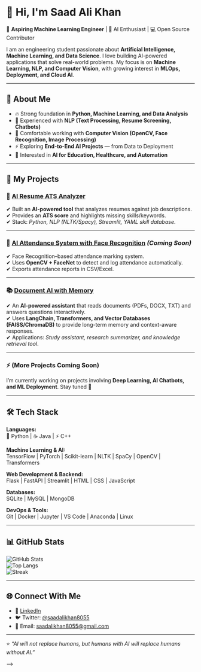 # 👋 Hi, I'm Saad Ali Khan  

🎯 **Aspiring Machine Learning Engineer** | 🚀 AI Enthusiast | 💻 Open Source Contributor  

I am an engineering student passionate about **Artificial Intelligence, Machine Learning, and Data Science**. I love building AI-powered applications that solve real-world problems. My focus is on **Machine Learning, NLP, and Computer Vision**, with growing interest in **MLOps, Deployment, and Cloud AI**.  

---

## 🌟 About Me  
- 🔥 Strong foundation in **Python, Machine Learning, and Data Analysis**  
- 🤖 Experienced with **NLP (Text Processing, Resume Screening, Chatbots)**  
- 🎥 Comfortable working with **Computer Vision (OpenCV, Face Recognition, Image Processing)**  
- ⚡ Exploring **End-to-End AI Projects** — from Data to Deployment  
- 🧩 Interested in **AI for Education, Healthcare, and Automation**  

---

## 🚀 My Projects  

### 📝 [AI Resume ATS Analyzer](https://github.com/saadalikhan8055/ai-resume-ats)  
✔ Built an **AI-powered tool** that analyzes resumes against job descriptions.  
✔ Provides an **ATS score** and highlights missing skills/keywords.  
✔ Stack: *Python, NLP (NLTK/Spacy), Streamlit, YAML skill database*.  

---

### 🎥 [AI Attendance System with Face Recognition](#) *(Coming Soon)*  
✔ Face Recognition–based attendance marking system.  
✔ Uses **OpenCV + FaceNet** to detect and log attendance automatically.  
✔ Exports attendance reports in CSV/Excel.  

---

### 📚 [Document AI with Memory](https://github.com/saadalikhan8055/document_ai_app)  
✔ An **AI-powered assistant** that reads documents (PDFs, DOCX, TXT) and answers questions interactively.  
✔ Uses **LangChain, Transformers, and Vector Databases (FAISS/ChromaDB)** to provide long-term memory and context-aware responses.  
✔ Applications: *Study assistant, research summarizer, and knowledge retrieval tool*.  
  

---

### ⚡ (More Projects Coming Soon)  
I’m currently working on projects involving **Deep Learning, AI Chatbots, and ML Deployment**. Stay tuned 🚀  

---

## 🛠️ Tech Stack  

**Languages:**  
🐍 Python | ☕ Java | ⚡ C++  

**Machine Learning & AI:**  
TensorFlow | PyTorch | Scikit-learn | NLTK | SpaCy | OpenCV | Transformers  

**Web Development & Backend:**  
Flask | FastAPI | Streamlit | HTML | CSS | JavaScript  

**Databases:**  
SQLite | MySQL | MongoDB  

**DevOps & Tools:**  
Git | Docker | Jupyter | VS Code | Anaconda | Linux  

---

## 📊 GitHub Stats  

![GitHub Stats](https://github-readme-stats.vercel.app/api?username=saadalikhan8055&show_icons=true&theme=tokyonight)  
![Top Langs](https://github-readme-stats.vercel.app/api/top-langs/?username=saadalikhan8055&layout=compact&theme=tokyonight)  
![Streak](https://github-readme-streak-stats.herokuapp.com/?user=saadalikhan8055&theme=tokyonight)  

---

## 🌐 Connect With Me  
- 💼 [LinkedIn](https://www.linkedin.com/in/saad-khan-7042901b8/)  
- 🐦 Twitter: [@saadalikhan8055](https://x.com/saadalikhan8055)  
- 📧 Email: saadalikhan8055@gmail.com  

---

⭐ *“AI will not replace humans, but humans with AI will replace humans without AI.”*  

-->
